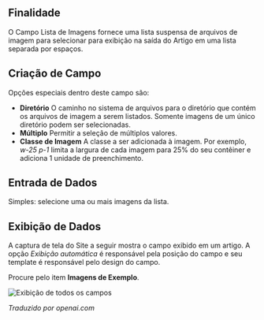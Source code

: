 <!-- Filename: J3.x:Adding_custom_fields/List_of_Images_Field / Display title: Lista de Campo de Imagens -->

## Finalidade

O Campo Lista de Imagens fornece uma lista suspensa de arquivos de imagem para selecionar para exibição na saída do Artigo em uma lista separada por espaços.

## Criação de Campo

Opções especiais dentro deste campo são:

- **Diretório** O caminho no sistema de arquivos para o diretório que contém os arquivos de imagem a serem listados. Somente imagens de um único diretório podem ser selecionadas.
- **Múltiplo** Permitir a seleção de múltiplos valores.
- **Classe de Imagem** A classe a ser adicionada à imagem. Por exemplo, *w-25 p-1* limita a largura de cada imagem para 25% do seu contêiner e adiciona 1 unidade de preenchimento.


## Entrada de Dados

Simples: selecione uma ou mais imagens da lista.

## Exibição de Dados

A captura de tela do Site a seguir mostra o campo exibido em um artigo. A opção *Exibição automática* é responsável pela posição do campo e seu template é responsável pelo design do campo.

Procure pelo item **Imagens de Exemplo**.

![Exibição de todos os campos](../../../en/images/fields/fields-display.png "Exibição de Campos")

*Traduzido por openai.com*

